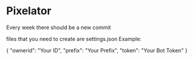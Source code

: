 # Pixelator
Every week there should be a new commit

files that you need to create are
settings.json
Example:

{
  "ownerid": "Your ID",
  "prefix": "Your Prefix",
  "token": "Your Bot Token"
}
